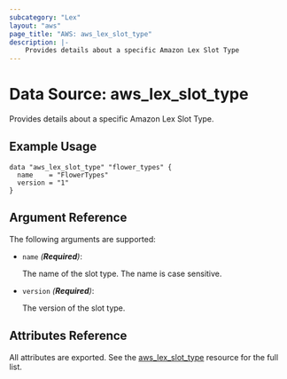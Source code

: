 ```yaml
---
subcategory: "Lex"
layout: "aws"
page_title: "AWS: aws_lex_slot_type"
description: |-
    Provides details about a specific Amazon Lex Slot Type
---
```


# Data Source: aws_lex_slot_type

Provides details about a specific Amazon Lex Slot Type.

## Example Usage

```hcl
data "aws_lex_slot_type" "flower_types" {
  name    = "FlowerTypes"
  version = "1"
}
```

## Argument Reference

The following arguments are supported:

* `name` _(**Required**)_:

    The name of the slot type. The name is case sensitive.

* `version` _(**Required**)_:

    The version of the slot type.

## Attributes Reference

All attributes are exported. See the [aws_lex_slot_type](/docs/providers/aws/r/lex_slot_type.html) 
resource for the full list.
